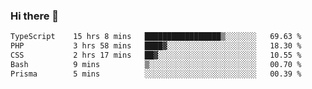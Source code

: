 ### Hi there 🌱
<!--START_SECTION:waka-->

```txt
TypeScript    15 hrs 8 mins   █████████████████▒░░░░░░░   69.63 %
PHP           3 hrs 58 mins   ████▓░░░░░░░░░░░░░░░░░░░░   18.30 %
CSS           2 hrs 17 mins   ██▓░░░░░░░░░░░░░░░░░░░░░░   10.55 %
Bash          9 mins          ▒░░░░░░░░░░░░░░░░░░░░░░░░   00.70 %
Prisma        5 mins          ░░░░░░░░░░░░░░░░░░░░░░░░░   00.39 %
```

<!--END_SECTION:waka-->
<!--
**Dieg0raf/Dieg0raf** is a ✨ _special_ ✨ repository because its `README.md` (this file) appears on your GitHub profile.

Here are some ideas to get you started:

- 🔭 I’m currently working on ...
- 🌱 I’m currently learning ...
- 👯 I’m looking to collaborate on ...
- 🤔 I’m looking for help with ...
- 💬 Ask me about ...
- 📫 How to reach me: ...
- 😄 Pronouns: ...
- ⚡ Fun fact: ...
-->
